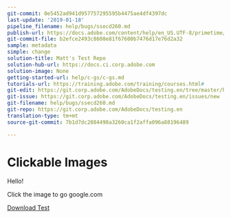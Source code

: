 ```yaml
---
git-commit: 0e5452ad941d957757295595b4475ae4df4397dc
last-update: '2019-01-18'
pipeline_filename: help/bugs/ssecd260.md
publish-url: https://docs.adobe.com/content/help/en_US.UTF-8/primetime/testing/waiting/closed/ssecd260.html
git-commit-file: b2efce2493c8608e81f67600b7476d17e76d2a32
sample: metadata
simple: change
solution-title: Matt's Test Repo
solution-hub-url: https://docs.ci.corp.adobe.com
solution-image: None
getting-started-url: help/c-gs/c-gs.md
tutorials-url: https://training.adobe.com/training/courses.html#
git-edit: https://git.corp.adobe.com/AdobeDocs/testing.en/tree/master/help/bugs/ssecd260.md
git-issue: https://git.corp.adobe.com/AdobeDocs/testing.en/issues/new
git-filename: help/bugs/ssecd260.md
git-repo: https://git.corp.adobe.com/AdobeDocs/testing.en
translation-type: tm+mt
source-git-commit: 7b1d7dc2884498a3260ca1f2affa096a88196489

---
```


# Clickable Images

Hello!

Click the image to go google.com

[Download Test](/help/testing/downloads.md)
